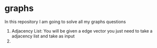 # graphs
In this repository I am  going to solve all my graphs questions
1) Adjacency List: You will be given a edge vector you just need to take a adjacency list and take as input
2) 
